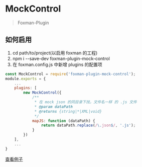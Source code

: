 # MockControl
> Foxman-Plugin

## 如何启用
1. cd path/to/project(以启用 foxman 的工程)
2. npm i --save-dev foxman-plugin-mock-control
3. 在 foxman.config.js 中新增 plugins 的配置项
```javascript
const MockControl = require('foxman-plugin-mock-control');
module.exports = {
    ...
    plugins: [
        new MockControl({
            /**
             * 在 mock json 的同目录下找，文件名一样 的 .js 文件
             * @param dataPath
             * @returns {string|*|XML|void}
             */
            mapJS: function (dataPath) {
                return dataPath.replace(/\.json$/, '.js');
            }
        })
    ],
    ...
}
```

[查看例子](./example/)
